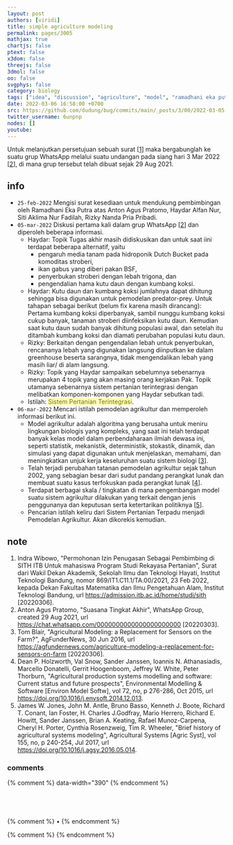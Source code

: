 ```yaml
---
layout: post
authors: [viridi]
title: simple agriculture modeling
permalink: pages/3005
mathjax: true
chartjs: false
ptext: false
x3dom: false
threejs: false
3dmol: false
oo: false
svgphys: false
category: biology
tags: ["idea", "discussion", "agriculture", "model", "ramadhani eka putra"]
date: 2022-03-06 16:58:00 +0700
src: https://github.com/dudung/bug/commits/main/_posts/3/00/2022-03-05-simple-agriculture-modeling.md
twitter_username: 6unpnp
nodes: []
youtube:
---
```

Untuk melanjutkan persetujuan sebuah surat [[1](#r01)] maka bergabunglah ke suatu grup WhatsApp melalui suatu undangan pada siang hari 3 Mar 2022 [[2](#r02)], di mana grup tersebut telah dibuat sejak 29 Aug 2021.


## info
+ `25-feb-2022` Mengisi surat kesediaan untuk mendukung pembimbingan oleh Ramadhani Eka Putra atas Anton Agus Pratomo, Haydar Alfan Nur, Siti Aklima Nur Fadilah, Rizky Nanda Pria Pribadi.
+ `05-mar-2022` Diskusi pertama kali dalam grup WhatsApp [[2](#r02)] dan diperoleh beberapa informasi.
	- Haydar: Topik Tugas akhir masih didiskusikan dan untuk saat iini terdapat beberapa alternatif, yaitu
		+ pengaruh media tanam pada hidroponik Dutch Bucket pada komoditas stroberi,
		+ ikan gabus yang diberi pakan BSF,
		+ penyerbukan stroberi dengan lebah trigona, dan
		+ pengendalian hama kutu daun dengan kumbang koksi.
	- Haydar: Kutu daun dan kumbang koksi jumlahnya dapat dihitung sehingga bisa digunakan untuk pemodelan predator-prey. Untuk tahapan sebagai berikut (belum fix karena masih dirancang): Pertama kumbang koksi diperbanyak, sambil nunggu kumbang koksi cukup banyak, tanaman stroberi diinfeksikan kutu daun. Kemudian saat kutu daun sudah banyak dihitung populasi awal, dan setelah itu ditambah kumbang koksi dan diamati perubahan populasi kutu daun.
	- Rizky: Berkaitan dengan pengendalian lebah untuk penyerbukan, rencananya lebah yang digunakan langsung diinputkan ke dalam greenhouse beserta sarangnya, tidak mengendalikan lebah yang masih liar/ di alam langsung.
	- Rizky: Topik yang Haydar sampaikan sebelumnya sebenarnya merupakan 4 topik yang akan masing orang kerjakan Pak. Topik utamanya sebenarnya sistem pertanian terintegrasi dengan melibatkan komponen-komponen yang Haydar sebutkan tadi.
	- Istilah: <a style="background: #ffb; color: #770;">Sistem Pertanian Terintegrasi</a>.
+ `06-mar-2022` Mencari istilah pemodelan agrikultur dan memperoleh informasi berikut ini.
	- Model agrikultur adalah algoritma yang berusaha untuk meniru lingkungan biologis yang kompleks, yang saat ini telah terdapat banyak kelas model dalam perbendaharaan ilmiah dewasa ini, seperti statistik, mekanistik, deterministik, stokastik, dinamik, dan simulasi yang dapat digunakan untuk menjelaskan, memahami, dan meningkatkan unjuk kerja keseluruhan suatu sistem biologi [[3](#r03)].
	- Telah terjadi perubahan tatanan pemodelan agrikultur sejak tahun 2002, yang sebagian besar dari sudut pandang perangkat lunak dan membuat suatu kasus terfokuskan pada perangkat lunak
	[[4](#r04)].
	- Terdapat berbagai skala / tingkatan di mana pengembangan model suatu sistem agrikultur dilakukan yang terkait dengan jenis penggunanya dan keputusan serta ketertarikan politiknya [[5](#r05)].
	- Pencarian istilah keliru dari Sistem Pertanian Terpadu menjadi Pemodelan Agrikultur. Akan dikorekis kemudian.

## note
1. <a name='r01'></a>Indra Wibowo, "Permohonan Izin Penugasan Sebagai Pembimbing di SITH ITB Untuk mahasiswa Program Studi Rekayasa Pertanian", Surat dari Wakil Dekan Akademik, Sekolah Ilmu dan Teknologi Hayati, Institut Teknologi Bandung, nomor 869/IT1.C11.1/TA.00/2021, 23 Feb 2022, kepada Dekan Fakultas Matematika dan Ilmu Pengetahuan Alam, Institut Teknologi Bandung, url <https://admission.itb.ac.id/home/studi/sith> [20220306].
2. <a name='r02'></a>Anton Agus Pratomo, "Suasana Tingkat Akhir", WhatsApp Group, created 29 Aug 2021, url <https://chat.whatsapp.com/0000000000000000000000> [20220303].
3. <a name='r03'></a>Tom Blair, "Agricultural Modeling: a Replacement for Sensors on the Farm?", AgFunderNews, 30 Jun 2016, url <https://agfundernews.com/agriculture-modeling-a-replacement-for-sensors-on-farm> [20220306].
4. <a name='r04'></a>Dean P. Holzworth, Val Snow, Sander Janssen, Ioannis N. Athanasiadis, Marcello Donatelli, Gerrit Hoogenboom, Jeffrey W. White, Peter Thorburn, "Agricultural production systems modelling and software: Current status and future prospects", Environmental Modelling & Software [Environ Model Softw], vol 72, no, p 276-286, Oct 2015, url <https://doi.org/10.1016/j.envsoft.2014.12.013>.
5. <a name='r05'></a>James W. Jones, John M. Antle, Bruno Basso, Kenneth J. Boote, Richard T. Conant, Ian Foster, H. Charles J.Godfray, Mario Herrero, Richard E. Howitt, Sander Janssen, Brian A. Keating, Rafael Munoz-Carpena, Cheryl H. Porter, Cynthia Rosenzweig, Tim R. Wheeler, "Brief history of agricultural systems modeling", Agricultural Systems [Agric Syst], vol 155, no, p 240-254, Jul 2017, url <https://doi.org/10.1016/j.agsy.2016.05.014>.

### comments
{% comment %} data-width="390" {% endcomment %}


## &nbsp;
{% comment %} []() &bull; []() {% endcomment %}


<ans>
</ans>


{% comment %}
{% endcomment %}
